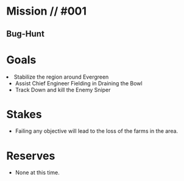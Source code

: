 # Mission // #001
## Bug-Hunt
# Goals
 <li>Stabilize the region around Evergreen
    <ul>
		<li>Assist Chief Engineer Fielding in Draining the Bowl</li>
		<li>Track Down and kill the Enemy Sniper</li>
    </ul>
  </li>

# Stakes
- Failing any objective will lead to the loss of the farms in the area. 

# Reserves
- None at this time.
